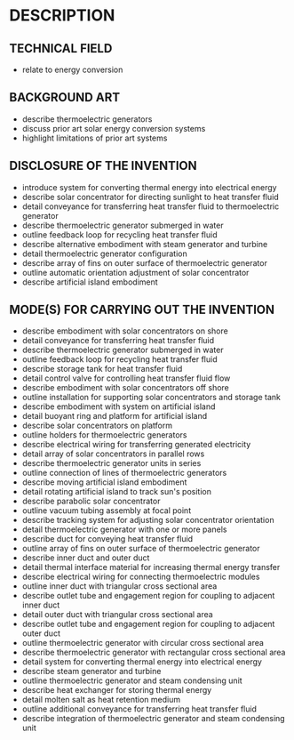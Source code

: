 # DESCRIPTION

## TECHNICAL FIELD

- relate to energy conversion

## BACKGROUND ART

- describe thermoelectric generators
- discuss prior art solar energy conversion systems
- highlight limitations of prior art systems

## DISCLOSURE OF THE INVENTION

- introduce system for converting thermal energy into electrical energy
- describe solar concentrator for directing sunlight to heat transfer fluid
- detail conveyance for transferring heat transfer fluid to thermoelectric generator
- describe thermoelectric generator submerged in water
- outline feedback loop for recycling heat transfer fluid
- describe alternative embodiment with steam generator and turbine
- detail thermoelectric generator configuration
- describe array of fins on outer surface of thermoelectric generator
- outline automatic orientation adjustment of solar concentrator
- describe artificial island embodiment

## MODE(S) FOR CARRYING OUT THE INVENTION

- describe embodiment with solar concentrators on shore
- detail conveyance for transferring heat transfer fluid
- describe thermoelectric generator submerged in water
- outline feedback loop for recycling heat transfer fluid
- describe storage tank for heat transfer fluid
- detail control valve for controlling heat transfer fluid flow
- describe embodiment with solar concentrators off shore
- outline installation for supporting solar concentrators and storage tank
- describe embodiment with system on artificial island
- detail buoyant ring and platform for artificial island
- describe solar concentrators on platform
- outline holders for thermoelectric generators
- describe electrical wiring for transferring generated electricity
- detail array of solar concentrators in parallel rows
- describe thermoelectric generator units in series
- outline connection of lines of thermoelectric generators
- describe moving artificial island embodiment
- detail rotating artificial island to track sun's position
- describe parabolic solar concentrator
- outline vacuum tubing assembly at focal point
- describe tracking system for adjusting solar concentrator orientation
- detail thermoelectric generator with one or more panels
- describe duct for conveying heat transfer fluid
- outline array of fins on outer surface of thermoelectric generator
- describe inner duct and outer duct
- detail thermal interface material for increasing thermal energy transfer
- describe electrical wiring for connecting thermoelectric modules
- outline inner duct with triangular cross sectional area
- describe outlet tube and engagement region for coupling to adjacent inner duct
- detail outer duct with triangular cross sectional area
- describe outlet tube and engagement region for coupling to adjacent outer duct
- outline thermoelectric generator with circular cross sectional area
- describe thermoelectric generator with rectangular cross sectional area
- detail system for converting thermal energy into electrical energy
- describe steam generator and turbine
- outline thermoelectric generator and steam condensing unit
- describe heat exchanger for storing thermal energy
- detail molten salt as heat retention medium
- outline additional conveyance for transferring heat transfer fluid
- describe integration of thermoelectric generator and steam condensing unit

